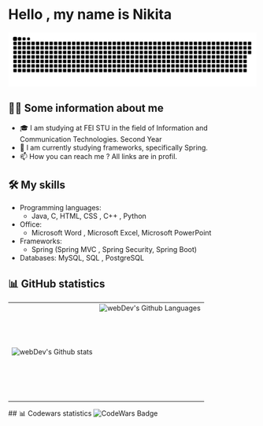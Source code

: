# Hello , my name is Nikita

<p align="center">
 <img width="600" src="github-snake.svg" alt="snake"/>
</p>

## 🙋‍♂️ Some information about me 
- 🎓 I am studying at FEI STU in the field of Information and Communication Technologies. Second Year
- 🌱 I am currently studying frameworks, specifically Spring.
- 📫 How you can reach me ? All links are in profil.

## 🛠️ My skills
- Programming languages: 
   - Java, C,  HTML, CSS , C++ , Python
- Office:
   - Microsoft Word , Microsoft Excel, Microsoft PowerPoint
- Frameworks: 
   - Spring (Spring MVC , Spring Security, Spring Boot)
- Databases: MySQL, SQL , PostgreSQL

## 📊 GitHub statistics
<table>
  <tr>
    <td>
      <img align="left" src="http://github-readme-streak-stats.herokuapp.com?user=nikitaOrlov07&theme=dark&background=000000" alt="webDev's Github stats" />
    </td>
    <td>
      <img height="195px" align="right" alt="webDev's Github Languages" src="https://github-readme-stats-sigma-five.vercel.app/api/top-langs/?username=nikitaOrlov07&layout=compact&theme=vision-friendly-dark" />
    </td>
  </tr>
</table>
## 📊 Codewars statistics
<img src="https://www.codewars.com/users/Nikita%20Orlov/badges/large" alt="CodeWars Badge">

